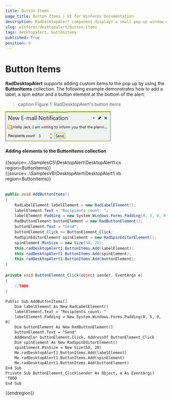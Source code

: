```yaml
---
title: Button Items
page_title: Button Items | UI for WinForms Documentation
description: RadDesktopAlert component displays a small pop-up window on the screen to notify the user that a specific event has occurred in the application. 
slug: winforms/desktopalert/button-items
tags: desktopalert, buttonitems
published: True
position: 6
---
```


# Button Items

__RadDesktopAlert__ supports adding custom items to the pop up by using the __ButtonItems__ collection. The following example demonstrates how to add a label, a spin editor and a button element at the bottom of the alert:

>caption Figure 1: RadDesktopAlert's button items

![desktopalert-button-items 001](images/desktopalert-button-items001.png)
 
#### Adding elements to the ButtonItems collection

{{source=..\SamplesCS\DesktopAlert\DesktopAlert1.cs region=ButtonItems}} 
{{source=..\SamplesVB\DesktopAlert\DesktopAlert1.vb region=ButtonItems}} 

````C#
    
public void AddButtonItems()
{
    RadLabelElement labelElement = new RadLabelElement();
    labelElement.Text = "Recipients count: ";
    labelElement.Padding = new System.Windows.Forms.Padding(0, 5, 0, 0);
    RadButtonElement buttonElement = new RadButtonElement();
    buttonElement.Text = "Send";
    buttonElement.Click += ButtonElement_Click;
    RadSpinEditorElement spinElement = new RadSpinEditorElement();
    spinElement.MinSize = new Size(50, 20);
    this.radDesktopAlert1.ButtonItems.Add(labelElement);
    this.radDesktopAlert1.ButtonItems.Add(spinElement);
    this.radDesktopAlert1.ButtonItems.Add(buttonElement);
}
    
private void ButtonElement_Click(object sender, EventArgs e)
{
    //TODO
}

````
````VB.NET
Public Sub AddButtonItems()
    Dim labelElement As New RadLabelElement()
    labelElement.Text = "Recipients count: "
    labelElement.Padding = New System.Windows.Forms.Padding(0, 5, 0, 0)
    Dim buttonElement As New RadButtonElement()
    buttonElement.Text = "Send"
    AddHandler buttonElement.Click, AddressOf ButtonElement_Click
    Dim spinElement As New RadSpinEditorElement()
    spinElement.MinSize = New Size(50, 20)
    Me.radDesktopAlert1.ButtonItems.Add(labelElement)
    Me.radDesktopAlert1.ButtonItems.Add(spinElement)
    Me.radDesktopAlert1.ButtonItems.Add(buttonElement)
End Sub
Private Sub ButtonElement_Click(sender As Object, e As EventArgs)
'TODO
End Sub

````

{{endregion}} 